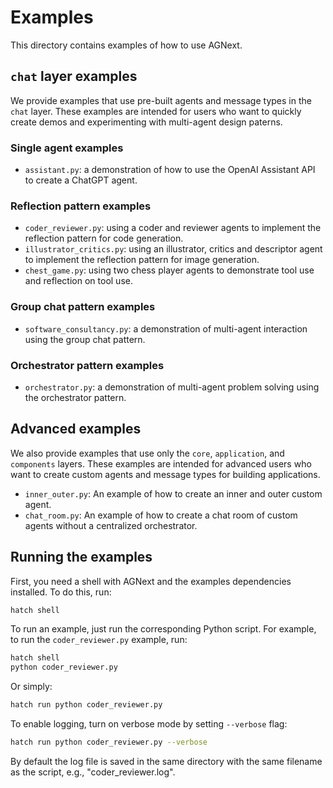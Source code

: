 # Examples

This directory contains examples of how to use AGNext.

## `chat` layer examples

We provide examples that use pre-built agents and message types in the `chat` layer.
These examples are intended for users who want to quickly create
demos and experimenting with multi-agent design paterns.

### Single agent examples

- `assistant.py`: a demonstration of how to use the OpenAI Assistant API to create
    a ChatGPT agent.

### Reflection pattern examples

- `coder_reviewer.py`: using a coder and reviewer agents to implement the
    reflection pattern for code generation.
- `illustrator_critics.py`: using an illustrator, critics and descriptor agent
    to implement the reflection pattern for image generation.
- `chest_game.py`: using two chess player agents to demonstrate tool use and reflection
    on tool use.

### Group chat pattern examples

- `software_consultancy.py`: a demonstration of multi-agent interaction using
    the group chat pattern.

### Orchestrator pattern examples

- `orchestrator.py`: a demonstration of multi-agent problem solving using
    the orchestrator pattern.

## Advanced examples

We also provide examples that use only the `core`, `application`, and `components` layers.
These examples are intended for advanced users who want to create
custom agents and message types for building applications.

- `inner_outer.py`: An example of how to create an inner and outer custom agent.
- `chat_room.py`: An example of how to create a chat room of custom agents without
    a centralized orchestrator.

## Running the examples

First, you need a shell with AGNext and the examples dependencies installed. To do this, run:

```bash
hatch shell
```

To run an example, just run the corresponding Python script. For example, to run the `coder_reviewer.py` example, run:

```bash
hatch shell
python coder_reviewer.py
```

Or simply:

```bash
hatch run python coder_reviewer.py
```

To enable logging, turn on verbose mode by setting `--verbose` flag:

```bash
hatch run python coder_reviewer.py --verbose
```

By default the log file is saved in the same directory with the same filename
as the script, e.g., "coder_reviewer.log".
